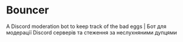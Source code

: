 # Bouncer
A Discord moderation bot to keep track of the bad eggs | Бот для модерації Discord серверів та стеження за неслухняними дупцями
